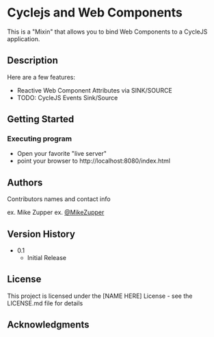 # Cyclejs and Web Components

This is a "Mixin" that allows you to bind Web Components to a CycleJS application.

## Description

Here are a few features:

- Reactive Web Component Attributes via SINK/SOURCE
- TODO: CycleJS Events Sink/Source

## Getting Started

### Executing program

- Open your favorite "live server"
- point your browser to http://localhost:8080/index.html

## Authors

Contributors names and contact info

ex. Mike Zupper
ex. [@MikeZupper](https://twitter.com/mikezupper)

## Version History

- 0.1
  - Initial Release

## License

This project is licensed under the [NAME HERE] License - see the LICENSE.md file for details

## Acknowledgments

